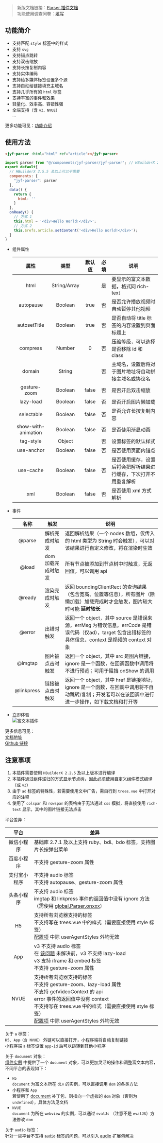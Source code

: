 > 新版文档链接：[Parser 插件文档](https://jin-yufeng.github.io/Parser)  
> 功能使用调查问卷：[填写](https://www.wjx.cn/jq/67585702.aspx)  

## 功能简介 ##
- 支持匹配 `style` 标签中的样式  
- 支持 `svg`  
- 支持锚点跳转  
- 支持双击缩放  
- 支持长按复制内容  
- 支持实体编码  
- 支持给多媒体标签设置多个源  
- 支持自动给链接填充主域名  
- 支持几乎所有的 `html` 标签  
- 支持丰富的事件和效果  
- 轻量化、效率高、容错性强  
- 全端支持（含 `v3、NVUE`）  
...

更多功能可见：[功能介绍](https://jin-yufeng.github.io/Parser/#/)

## 使用方法 ##
```html
<jyf-parser :html="html" ref="article"></jyf-parser>
```
```javascript
import parser from "@/components/jyf-parser/jyf-parser"; // HBuilderX 2.5.5 及以上可以不需要
export default{
  // HBuilderX 2.5.5 及以上可以不需要
  components: {
    "jyf-parser": parser
  },
  data() {
    return {
      html: ''
    }
  },
  onReady() {
    // 方式 1
    this.html = '<div>Hello World!</div>';
    // 方式 2
    this.$refs.article.setContent('<div>Hello World!</div>');
  }
}
```

- 组件属性  

  | 属性 | 类型 | 默认值 | 必填 | 说明 |
  |:----:|:----:|:----:|:----:|----|
  | html | String/Array | | 是 | 要显示的富文本数据，格式同 rich-text |
  | autopause | Boolean | true | 否 | 是否允许播放视频时自动暂停其他视频 |
  | autosetTitle | Boolean | true | 否 | 是否自动将 title 标签的内容设置到页面标题上 |
  | compress | Number | 0 | 否 | 压缩等级，可以选择是否移除 id 和 class |
  | domain | String |  | 否 | 主域名，设置后将对于图片地址将自动拼接主域名或协议名 |
  | gesture-zoom | Boolean | false | 否 | 是否开启双击缩放 |
  | lazy-load | Boolean | false | 否 | 是否开启图片懒加载 |
  | selectable | Boolean | false | 否 | 是否允许长按复制内容 |
  | show-with-animation | Boolean | false | 否 | 是否使用渐显动画 |
  | tag-style | Object | | 否 | 设置标签的默认样式 |
  | use-anchor | Boolean | false | 否 | 是否使用页面内锚点 |
  | use-cache | Boolean | false | 否 | 是否使用缓存，设置后将会把解析结果进行缓存，下次打开不用重复解析 |
  | xml | Boolean | false | 否 | 是否使用 xml 方式解析 |

- 事件  

  | 名称 | 触发 | 说明 |
  |:----:|----|----|
  | @parse | 解析完成时触发 | 返回解析结果（一个 nodes 数组，仅传入的 html 类型为 String 时会触发），可以对该结果进行自定义修改，将在渲染时生效 |
  | @load | dom 加载完成时触发 | 所有节点被添加到节点树中时触发，无返回值，可以调用 api |
  | @ready | 渲染完成时触发 | 返回 boundingClientRect 的查询结果（包含宽高、位置等信息），所有图片（除懒加载）加载完成时才会触发，图片较大时可能 **延时较长** |
  | @error | 出错时触发 | 返回一个 object，其中 source 是错误来源，errMsg 为错误信息，errCode 是错误代码（仅ad），target 包含出错标签的具体信息，context 是视频的 context 对象 |
  | @imgtap | 图片被点击时触发 | 返回一个 object，其中 src 是图片链接，ignore 是一个函数，在回调函数中调用将不进行预览；可用于阻挡 onShow 的调用 |
  | @linkpress | 链接被点击时触发 | 返回一个 object，其中 href 是链接地址，ignore 是一个函数，在回调中调用将不自动跳转/复制；开发者可以在该回调中进行进一步操作，如下载文档和打开等 | 

- 立即体验  
  ![富文本插件](https://6874-html-foe72-1259071903.tcb.qcloud.la/md/md5.jpg?sign=9e6729ea9ccb15da6f3d301cd31a4f08&t=1572768042)   

更多信息可见：  
[文档地址](https://jin-yufeng.github.io/Parser)  
[Github 链接](https://github.com/jin-yufeng/Parser)  

## 注意事项 ##
1. 本插件需要使用 `HBuilderX 2.2.5` 及以上版本进行编译  
2. 本插件通过组件递归的方式显示节点树，因此必须使用自定义组件模式编译（或 `v3`）  
3. 由于 `ad` 标签的特殊性，若需要使用文中广告，需自行到 `trees.vue` 中打开对应的注释  
4. 使用了 `colspan` 和 `rowspan` 的表格由于无法通过 `css` 模拟，将直接使用 `rich-text` 显示，其中的图片链接无法点击  

平台差异：

| 平台 | 差异 |
|:---:|---|
| 微信小程序 | 基础库 2.7.1 及以上支持 ruby、bdi、bdo 标签，支持图片长按弹出菜单 |
| 百度小程序 | 不支持 gesture-zoom 属性 |
| 支付宝小程序 | 不支持 audio 标签<br>不支持 autopause、gesture-zoom 属性 |
| 头条小程序 | 不支持 audio 标签<br>imgtap 和 linkpress 事件的返回值中没有 ignore 方法（需使用 [global.Parser.onxxx](https://jin-yufeng.github.io/Parser/#/instructions?id=关于-ignore-方法)） |
| H5 | 支持所有浏览器支持的标签<br>不支持写在 trees.vue 中的样式（需要直接使用 style 标签）<br>[配置项](https://jin-yufeng.github.io/Parser/#/instructions?id=配置项) 中除 userAgentStyles 外均无效 |
| App | v3 不支持 audio 标签<br>在 [该问题](https://ask.dcloud.net.cn/question/93987) 未解决前，v3 不支持 lazy-load<br>v3 支持 iframe 和 embed 标签<br>不支持 gesture-zoom 属性 |
| NVUE | 支持所有浏览器支持的标签<br>不支持 gesture-zoom、lazy-load 属性<br>不支持 getVideoContext 的 api<br>error 事件的返回值中没有 context<br>不支持写在 trees.vue 中的样式（需要直接使用 style 标签）<br>[配置项](https://jin-yufeng.github.io/Parser/#/instructions?id=配置项) 中除 userAgentStyles 外均无效 |

关于 `a` 标签：  
`H5`、`App（含 NVUE）` 外链可以直接打开，小程序端将自动复制链接  
小程序端 `a` 标签设置 `app-id` 后可以跳转到其他小程序  

关于 `document` 对象：  
[组件实例](https://jin-yufeng.github.io/Parser/#/instructions?id=获取实例的方法) 中提供了一个 `document` 对象，可以更加灵活的操作和调整富文本内容，不同平台的表现如下：  
- `H5`  
  `document` 为富文本所在 `div` 的实例，可以直接调用 `dom` 的各类方法  
- 小程序和 `App`  
  若使用了 [document](https://jin-yufeng.github.io/Parser/#/instructions?id=document) 补丁包，则指向一个虚拟的 `dom` 对象（否则为 `undefined`），具体方法见文档  
- `NVUE`  
  `document` 为所在 `webview` 的实例，可以通过 `evalJs` （注意不是 `evalJS`）方法修改 `dom`  

关于 `audio` 标签：  
针对一些平台不支持 `audio` 标签的问题，可以引入 [audio](https://jin-yufeng.github.io/Parser/#/instructions?id=audio) 扩展包解决  